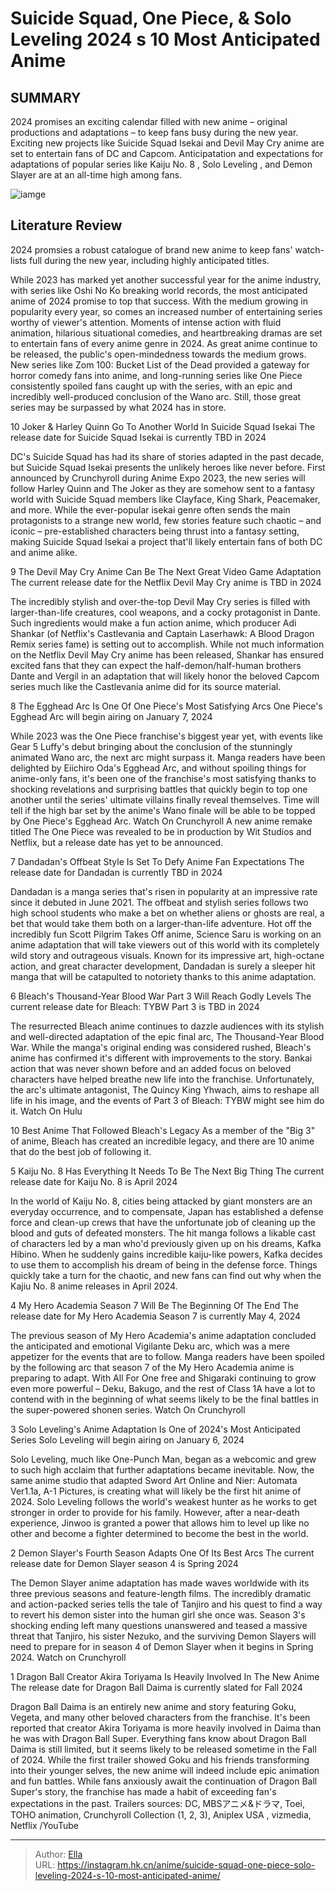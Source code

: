 # Suicide Squad, One Piece, &amp; Solo Leveling 2024 s 10 Most Anticipated Anime


## SUMMARY 


 2024 promises an exciting calendar filled with new anime – original productions and adaptations – to keep fans busy during the new year. 
 Exciting new projects like 
Suicide Squad Isekai
 and 
Devil May Cry
 anime are set to entertain fans of DC and Capcom. 
 Anticipatation and expectations for adaptations of popular series like 
Kaiju No. 8
, 
Solo Leveling
, and 
Demon Slayer
 are at an all-time high among fans. 

![iamge](https://static1.srcdn.com/wordpress/wp-content/uploads/2023/12/antcipatedanime2024.jpg)

## Literature Review

2024 promsies a robust catalogue of brand new anime to keep fans&#39; watch-lists full during the new year, including highly anticipated titles.




While 2023 has marked yet another successful year for the anime industry, with series like Oshi No Ko breaking world records, the most anticipated anime of 2024 promise to top that success. With the medium growing in popularity every year, so comes an increased number of entertaining series worthy of viewer&#39;s attention. Moments of intense action with fluid animation, hilarious situational comedies, and heartbreaking dramas are set to entertain fans of every anime genre in 2024.
As great anime continue to be released, the public&#39;s open-mindedness towards the medium grows. New series like Zom 100: Bucket List of the Dead provided a gateway for horror comedy fans into anime, and long-running series like One Piece consistently spoiled fans caught up with the series, with an epic and incredibly well-produced conclusion of the Wano arc. Still, those great series may be surpassed by what 2024 has in store.









 








 10  Joker &amp; Harley Quinn Go To Another World In Suicide Squad Isekai 
The release date for Suicide Squad Isekai is currently TBD in 2024


DC&#39;s Suicide Squad has had its share of stories adapted in the past decade, but Suicide Squad Isekai presents the unlikely heroes like never before. First announced by Crunchyroll during Anime Expo 2023, the new series will follow Harley Quinn and The Joker as they are somehow sent to a fantasy world with Suicide Squad members like Clayface, King Shark, Peacemaker, and more. While the ever-popular isekai genre often sends the main protagonists to a strange new world, few stories feature such chaotic – and iconic – pre-established characters being thrust into a fantasy setting, making Suicide Squad Isekai a project that&#39;ll likely entertain fans of both DC and anime alike.





 9  The Devil May Cry Anime Can Be The Next Great Video Game Adaptation 
The current release date for the Netflix Devil May Cry anime is TBD in 2024


The incredibly stylish and over-the-top Devil May Cry series is filled with larger-than-life creatures, cool weapons, and a cocky protagonist in Dante. Such ingredients would make a fun action anime, which producer Adi Shankar (of Netflix&#39;s Castlevania and Captain Laserhawk: A Blood Dragon Remix series fame) is setting out to accomplish. While not much information on the Netflix Devil May Cry anime has been released, Shankar has ensured excited fans that they can expect the half-demon/half-human brothers Dante and Vergil in an adaptation that will likely honor the beloved Capcom series much like the Castlevania anime did for its source material.





 8  The Egghead Arc Is One Of One Piece&#39;s Most Satisfying Arcs 
One Piece&#39;s Egghead Arc will begin airing on January 7, 2024


While 2023 was the One Piece franchise&#39;s biggest year yet, with events like Gear 5 Luffy&#39;s debut bringing about the conclusion of the stunningly animated Wano arc, the next arc might surpass it. Manga readers have been delighted by Eiichiro Oda&#39;s Egghead Arc, and without spoiling things for anime-only fans, it&#39;s been one of the franchise&#39;s most satisfying thanks to shocking revelations and surprising battles that quickly begin to top one another until the series&#39; ultimate villains finally reveal themselves. Time will tell if the high bar set by the anime&#39;s Wano finale will be able to be topped by One Piece&#39;s Egghead Arc.
Watch On Crunchyroll
A new anime remake titled The One Piece was revealed to be in production by Wit Studios and Netflix, but a release date has yet to be announced.  






 7  Dandadan&#39;s Offbeat Style Is Set To Defy Anime Fan Expectations 
The release date for Dandadan is currently TBD in 2024


Dandadan is a manga series that&#39;s risen in popularity at an impressive rate since it debuted in June 2021. The offbeat and stylish series follows two high school students who make a bet on whether aliens or ghosts are real, a bet that would take them both on a larger-than-life adventure. Hot off the incredibly fun Scott Pilgrim Takes Off anime, Science Saru is working on an anime adaptation that will take viewers out of this world with its completely wild story and outrageous visuals.
Known for its impressive art, high-octane action, and great character development, Dandadan is surely a sleeper hit manga that will be catapulted to notoriety thanks to this anime adaptation.





 6  Bleach&#39;s Thousand-Year Blood War Part 3 Will Reach Godly Levels 
The current release date for Bleach: TYBW Part 3 is TBD in 2024


The resurrected Bleach anime continues to dazzle audiences with its stylish and well-directed adaptation of the epic final arc, The Thousand-Year Blood War. While the manga&#39;s original ending was considered rushed, Bleach&#39;s anime has confirmed it&#39;s different with improvements to the story. Bankai action that was never shown before and an added focus on beloved characters have helped breathe new life into the franchise. Unfortunately, the arc&#39;s ultimate antagonist, The Quincy King Yhwach, aims to reshape all life in his image, and the events of Part 3 of Bleach: TYBW might see him do it.
Watch On Hulu
            
 
 10 Best Anime That Followed Bleach&#39;s Legacy 
As a member of the &#34;Big 3&#34; of anime, Bleach has created an incredible legacy, and there are 10 anime that do the best job of following it.








 5  Kaiju No. 8 Has Everything It Needs To Be The Next Big Thing 
The current release date for Kaiju No. 8 is April 2024


In the world of Kaiju No. 8, cities being attacked by giant monsters are an everyday occurrence, and to compensate, Japan has established a defense force and clean-up crews that have the unfortunate job of cleaning up the blood and guts of defeated monsters. The hit manga follows a likable cast of characters led by a man who&#39;d previously given up on his dreams, Kafka Hibino. When he suddenly gains incredible kaiju-like powers, Kafka decides to use them to accomplish his dream of being in the defense force. Things quickly take a turn for the chaotic, and new fans can find out why when the Kajiu No. 8 anime releases in April 2024.





 4  My Hero Academia Season 7 Will Be The Beginning Of The End 
The release date for My Hero Academia Season 7 is currently May 4, 2024


The previous season of My Hero Academia&#39;s anime adaptation concluded the anticipated and emotional Vigilante Deku arc, which was a mere appetizer for the events that are to follow. Manga readers have been spoiled by the following arc that season 7 of the My Hero Academia anime is preparing to adapt. With All For One free and Shigaraki continuing to grow even more powerful – Deku, Bakugo, and the rest of Class 1A have a lot to contend with in the beginning of what seems likely to be the final battles in the super-powered shonen series.
Watch On Crunchyroll





 3  Solo Leveling&#39;s Anime Adaptation Is One of 2024&#39;s Most Anticipated Series 
Solo Leveling will begin airing on January 6, 2024


Solo Leveling, much like One-Punch Man, began as a webcomic and grew to such high acclaim that further adaptations became inevitable. Now, the same anime studio that adapted Sword Art Online and Nier: Automata Ver1.1a, A-1 Pictures, is creating what will likely be the first hit anime of 2024. Solo Leveling follows the world&#39;s weakest hunter as he works to get stronger in order to provide for his family. However, after a near-death experience, Jinwoo is granted a power that allows him to level up like no other and become a fighter determined to become the best in the world.





 2  Demon Slayer&#39;s Fourth Season Adapts One Of Its Best Arcs 
The current release date for Demon Slayer season 4 is Spring 2024


The Demon Slayer anime adaptation has made waves worldwide with its three previous seasons and feature-length films. The incredibly dramatic and action-packed series tells the tale of Tanjiro and his quest to find a way to revert his demon sister into the human girl she once was. Season 3&#39;s shocking ending left many questions unanswered and teased a massive threat that Tanjiro, his sister Nezuko, and the surviving Demon Slayers will need to prepare for in season 4 of Demon Slayer when it begins in Spring 2024.
Watch on Crunchyroll





 1  Dragon Ball Creator Akira Toriyama Is Heavily Involved In The New Anime 
The release date for Dragon Ball Daima is currently slated for Fall 2024


Dragon Ball Daima is an entirely new anime and story featuring Goku, Vegeta, and many other beloved characters from the franchise. It&#39;s been reported that creator Akira Toriyama is more heavily involved in Daima than he was with Dragon Ball Super. Everything fans know about Dragon Ball Daima is still limited, but it seems likely to be released sometime in the Fall of 2024. While the first trailer showed Goku and his friends transforming into their younger selves, the new anime will indeed include epic animation and fun battles. While fans anxiously await the continuation of Dragon Ball Super&#39;s story, the franchise has made a habit of exceeding fan&#39;s expectations in the past.
Trailers sources: DC, MBSアニメ&amp;ドラマ, Toei, TOHO animation, Crunchyroll Collection (1, 2, 3), Aniplex USA , vizmedia, Netflix /YouTube

---

> Author: [Ella](https://instagram.hk.cn/)  
> URL: https://instagram.hk.cn/anime/suicide-squad-one-piece-solo-leveling-2024-s-10-most-anticipated-anime/  

